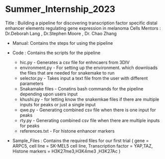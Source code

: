 # Summer_Internship_2023

Title : Building a pipeline for discovering transcription factor specific distal enhancer elements regulating gene expression in melanoma Cells
Mentors : Dr.Deborah Lang , Dr.Stephen Moore , Dr. Chao Zhang 

*  Manual: Contains the steps for using the pipeline 

*  Code : Contains the scripts for the pipeline
    - hic.py - Generates a csv file for enhncaers from 3DIV 
    - environment.py - For setting up the environment. which downloads the files that are needed for snakemake to run
    - selector.py - Takes input a text file from the user with different parameters
    - Snakamake files - Conatins bash commands for the pipeline depending upon users input
    - khushi.py - for letting know the snakemkae files if there are multiple inputs for peaks or just a single input
    - qwe.py - Generating combined csv file when there is one input for peaks
    - rty.py - Generating combined csv file when there are multiple inputs for peaks
    - references.txt - For histone enhancer markers

*  Sample_Files : Contains the required files for our first trial ( gene = ARPC5, cell line = SK-MEL5 cell line, Transcription factor = YAP,TAZ, Histone markers = H3K27me3,H3K4me3 ,H3K27Ac )
